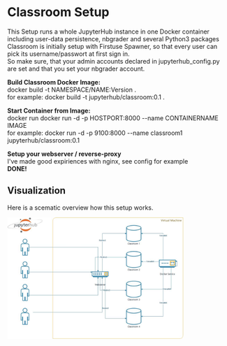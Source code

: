 # Classroom Setup
This Setup runs a whole JupyterHub instance in one Docker container including user-data persistence, nbgrader and several Python3 packages  
Classroom is initially setup with Firstuse Spawner, so that every user can pick its username/passwort at first sign in.  
So make sure, that your admin accounts declared in jupyterhub_config.py are set and that you set your nbgrader account.  

**Build Classroom Docker Image:**  
docker build -t NAMESPACE/NAME:Version .  
for example: docker build -t jupyterhub/classroom:0.1 .  

**Start Container from Image:**  
docker run docker run -d -p HOSTPORT:8000 --name CONTAINERNAME IMAGE  
for example: docker run -d -p 9100:8000 --name classroom1 jupyterhub/classroom:0.1  

**Setup your webserver / reverse-proxy**  
I've made good expiriences with nginx, see config for example  
**DONE!** 
## Visualization
Here is a scematic overview how this setup works.  

<img src="https://github.com/Energy23/JupyterHub/blob/5d1b3e07e1c5565a5c1b9775b820f13c58c05462/.img/classroom.jpg" width="80%">
